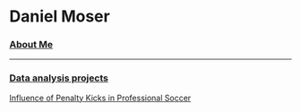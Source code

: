 # Daniel Moser

### [About Me](about)

***

### [Data analysis projects](https://djmwa.github.io/)
[Influence of Penalty Kicks in Professional Soccer](https://djmwa.github.io/penaltykicks/)
